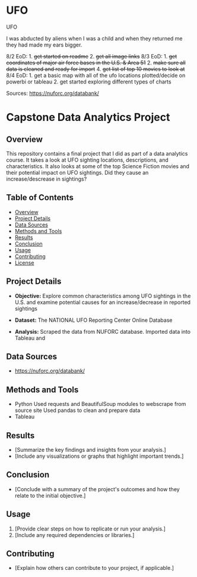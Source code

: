 # UFO
UFO

I was abducted by aliens when I was a child and when they returned me they had made my ears bigger.

8/2 EoD:
    1. ~~get started on readme~~
    2. ~~get all image links~~
8/3 EoD:
    1. ~~get coordinates of major air force bases in the U.S. & Area 51~~
    2. ~~make sure all data is cleaned and ready for import~~
    4. ~~get list of top 10 movies to look at~~
8/4 EoD:
    1. get a basic map with all of the ufo locations plotted/decide on powerbi or tableau
    2. get started exploring different types of charts


Sources:
https://nuforc.org/databank/


# Capstone Data Analytics Project

## Overview
This repository contains a final project that I did as part of a data analytics course. It takes a look at UFO sighting locations, descriptions, and characteristics. It also looks at some of the top Science Fiction movies and their potential impact on UFO sightings. Did they cause an increase/descrease in sightings? 

## Table of Contents
- [Overview](#overview)
- [Project Details](#project-details)
- [Data Sources](#data-sources)
- [Methods and Tools](#methods-and-tools)
- [Results](#results)
- [Conclusion](#conclusion)
- [Usage](#usage)
- [Contributing](#contributing)
- [License](#license)

## Project Details
- **Objective:** Explore common characteristics among UFO sightings in the U.S. and 
                 examine potential causes for an increase/decrease in reported sightings

- **Dataset:** The NATIONAL UFO Reporting Center Online Database

- **Analysis:** Scraped the data from NUFORC database. Imported data into Tableau and

## Data Sources
- https://nuforc.org/databank/

## Methods and Tools
- Python
    Used requests and BeautifulSoup modules to webscrape from source site 
    Used pandas to clean and prepare data
- Tableau

## Results
- [Summarize the key findings and insights from your analysis.]
- [Include any visualizations or graphs that highlight important trends.]

## Conclusion
- [Conclude with a summary of the project's outcomes and how they relate to the initial objective.]

## Usage
1. [Provide clear steps on how to replicate or run your analysis.]
2. [Include any required dependencies or libraries.]

## Contributing
- [Explain how others can contribute to your project, if applicable.]

